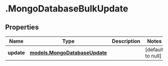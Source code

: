 # .MongoDatabaseBulkUpdate

## Properties
Name | Type | Description | Notes
------------ | ------------- | ------------- | -------------
**update** | [**models.MongoDatabaseUpdate**](models.MongoDatabaseUpdate.md) |  | [default to null]



